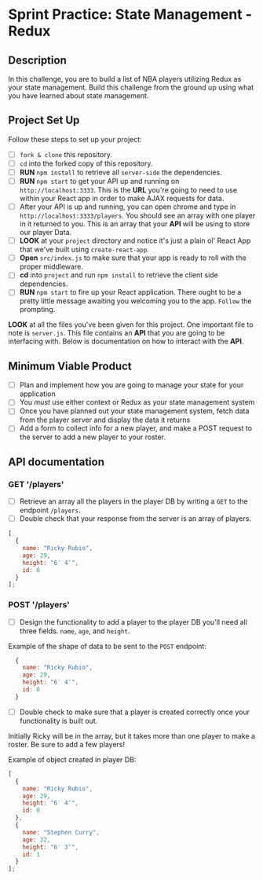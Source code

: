 # Sprint Practice: State Management - Redux

## Description

In this challenge, you are to build a list of NBA players utilizing Redux as your state management. Build this challenge from the ground up using what you have learned about state management.

## Project Set Up

Follow these steps to set up your project:

- [ ] `fork & clone` this repository.
- [ ] `cd` into the forked copy of this repository.
- [ ] **RUN** `npm install` to retrieve all `server-side` the dependencies.
- [ ] **RUN** `npm start` to get your API up and running on `http://localhost:3333`. This is the **URL** you're going to need to use within your React app in order to make AJAX requests for data.
- [ ] After your API is up and running, you can open chrome and type in `http://localhost:3333/players`. You should see an array with one player in it returned to you. This is an array that your **API** will be using to store our player Data.
- [ ] **LOOK** at your `project` directory and notice it's just a plain ol' React App that we've built using `create-react-app`.
- [ ] **Open** `src/index.js` to make sure that your app is ready to roll with the proper middleware.
- [ ] **cd** into `project` and run `npm install` to retrieve the client side dependencies.
- [ ] **RUN** `npm start` to fire up your React application. There ought to be a pretty little message awaiting you welcoming you to the app. `Follow` the prompting.

**LOOK** at all the files you've been given for this project. One important file to note is `server.js`. This file contains an **API** that you are going to be interfacing with. Below is documentation on how to interact with the **API**.

## Minimum Viable Product

- [ ] Plan and implement how you are going to manage your state for your application
- [ ] You _must_ use either context or Redux as your state management system
- [ ] Once you have planned out your state management system, fetch data from the player server and display the data it returns
- [ ] Add a form to collect info for a new player, and make a POST request to the server to add a new player to your roster.

## API documentation

### GET '/players'

- [ ] Retrieve an array all the players in the player DB by writing a `GET` to the endpoint `/players`.
- [ ] Double check that your response from the server is an array of players.

```js
[
  {
    name: "Ricky Rubio",
    age: 29,
    height: "6′ 4″",
    id: 0
  }
];
```

### POST '/players'

- [ ] Design the functionality to add a player to the player DB you'll need all three fields. `name`, `age`, and `height`.

Example of the shape of data to be sent to the `POST` endpoint:

```js
  {
    name: "Ricky Rubio",
    age: 29,
    height: "6′ 4″",
    id: 0
  }
```

- [ ] Double check to make sure that a player is created correctly once your functionality is built out.

Initially Ricky will be in the array, but it takes more than one player to make a roster. Be sure to add a few players!

Example of object created in player DB:

```js
[
  {
    name: "Ricky Rubio",
    age: 29,
    height: "6′ 4″",
    id: 0
  },
  {
    name: "Stephen Curry",
    age: 32,
    height: "6′ 3″",
    id: 1
  }
];
```
